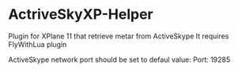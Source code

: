 # ActriveSkyXP-Helper
Plugin for XPlane 11 that retrieve metar from ActiveSkype
It requires FlyWithLua plugin

ActiveSkype network port should be set to defaul value:
Port: 19285
